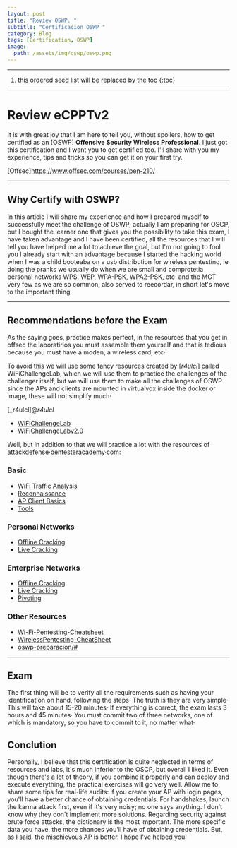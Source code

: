 ```yaml
---
layout: post
title: "Review OSWP. "
subtitle: "Certificacion OSWP "
category: Blog
tags: [Certification, OSWP]
image:
  path: /assets/img/oswp/oswp.png
---
```


---

<!--more-->

1. this ordered seed list will be replaced by the toc
   {:toc}

---

# Review eCPPTv2

It is with great joy that I am here to tell you, without spoilers, how to get certified as an [OSWP] **Offensive Security Wireless Professional**. I just got this certification and I want you to get certified too. I'll share with you my experience, tips and tricks so you can get it on your first try.

[Offsec]https://www.offsec.com/courses/pen-210/

---

## Why Certify with OSWP?

In this article I will share my experience and how I prepared myself to successfully meet the challenge of OSWP, actually I am preparing for OSCP, but I bought the learner one that gives you the possibility to take this exam, I have taken advantage and I have been certified, all the resources that I will tell you have helped me a lot to achieve the goal, but I'm not going to fool you I already start with an advantage because I started the hacking world when I was a child booteaba on a usb distribution for wireless pentesting, ie doing the pranks we usually do when we are small and comprotetia personal networks WPS, WEP, WPA-PSK, WPA2-PSK, etc· and the MGT very few as we are so common, also served to reecordar, in short let's move to the important thing·

---

## Recommendations before the Exam

As the saying goes, practice makes perfect, in the resources that you get in offsec the laboratirios you must assemble them yourself and that is tedious because you must have a moden, a wireless card, etc·

To avoid this we will use some fancy resources created by [_r4ulcl_] called WiFiChallengeLab, which we will use them to practice the challenges of the challenger itself, but we will use them to make all the challenges of OSWP since the APs and clients are mounted in virtualvox inside the docker or image, these will not simplify much·

[_r4ulcl]@_r4ulcl_

- [WiFiChallengeLab](https://github.com/r4ulcl/WiFiChallengeLab)
- [WiFiChallengeLabv2.0](https://github.com/r4ulcl/WiFiChallengeLab)

Well, but in addition to that we will practice a lot with the resources of [attackdefense·pentesteracademy·com](https://attackdefense·pentesteracademy·com):

### Basic

- [WiFi Traffic Analysis](https://attackdefense.pentesteracademy.com/listing?labtype=wifi-security-basics&subtype=wifi-security-basics-traffic-analysis)
- [Reconnaissance](https://attackdefense.pentesteracademy.com/listing?labtype=wifi-security-basics&subtype=wifi-security-basics-recon)
- [AP Client Basics](https://attackdefense.pentesteracademy.com/listing?labtype=wifi-security-basics&subtype=wifi-security-basics-ap-client-basics)
- [Tools](https://attackdefense.pentesteracademy.com/listing?labtype=wifi-security-basics&subtype=wifi-security-basics-tools)

### Personal Networks

- [Offline Cracking](https://attackdefense.pentesteracademy.com/listing?labtype=wifi-security-personal-networks&subtype=wifi-security-personal-networks-offline)
- [Live Cracking](https://attackdefense.pentesteracademy.com/listing?labtype=wifi-security-personal-networks&subtype=wifi-security-personal-networks-live)

### Enterprise Networks

- [Offline Cracking](https://attackdefense.pentesteracademy.com/listing?labtype=wifi-security-enterprise-networks&subtype=wifi-security-enterprise-networks-offline)
- [Live Cracking](https://attackdefense.pentesteracademy.com/listing?labtype=wifi-security-enterprise-networks&subtype=wifi-security-enterprise-networks-online)
- [Pivoting](https://attackdefense.pentesteracademy.com/listing?labtype=wifi-security-enterprise-networks&subtype=wifi-security-enterprise-networks-pivoting)


### Other Resources

- [Wi-Fi-Pentesting-Cheatsheet](https://github.com/dh0ck/Wi-Fi-Pentesting-Cheatsheet)
- [WirelessPentesting-CheatSheet](https://github.com/V0lk3n/WirelessPentesting-CheatSheet)
- [oswp-preparacion/#](https://s4vitar.github.io/oswp-preparacion/#)

---

## Exam

The first thing will be to verify all the requirements such as having your identification on hand, following the steps· The truth is they are very simple· This will take about 15-20 minutes· If everything is correct, the exam lasts 3 hours and 45 minutes· You must commit two of three networks, one of which is mandatory, so you have to commit to it, no matter what·

## Conclution

Personally, I believe that this certification is quite neglected in terms of resources and labs, it's much inferior to the OSCP, but overall I liked it. Even though there's a lot of theory, if you combine it properly and can deploy and execute everything, the practical exercises will go very well. Allow me to share some tips for real-life audits: if you create your AP with login pages, you'll have a better chance of obtaining credentials. For handshakes, launch the karma attack first, even if it's very noisy; no one says anything. I don't know why they don't implement more solutions. Regarding security against brute force attacks, the dictionary is the most important. The more specific data you have, the more chances you'll have of obtaining credentials. But, as I said, the mischievous AP is better. I hope I've helped you!
